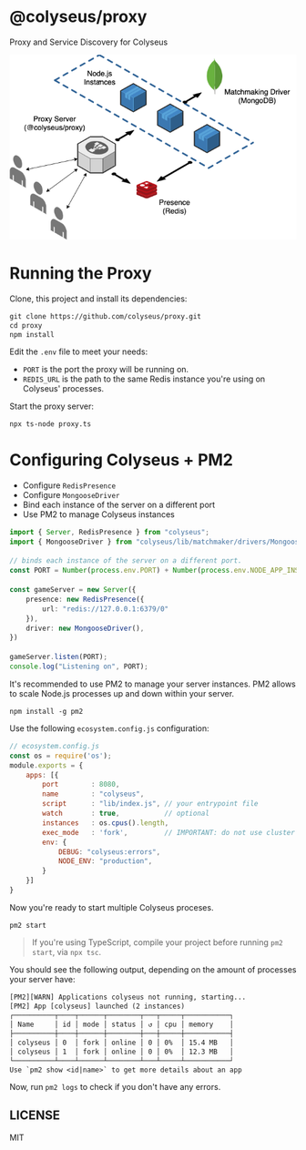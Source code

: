 # @colyseus/proxy

Proxy and Service Discovery for Colyseus

<img src="architecture.png?raw=true" alt="Architecture representation" />

# Running the Proxy

Clone, this project and install its dependencies:

```
git clone https://github.com/colyseus/proxy.git
cd proxy
npm install
```

Edit the `.env` file to meet your needs:

- `PORT` is the port the proxy will be running on.
- `REDIS_URL` is the path to the same Redis instance you're using on Colyseus' processes.

Start the proxy server:

```
npx ts-node proxy.ts
```

# Configuring Colyseus + PM2

- Configure `RedisPresence`
- Configure `MongooseDriver`
- Bind each instance of the server on a different port
- Use PM2 to manage Colyseus instances

```typescript
import { Server, RedisPresence } from "colyseus";
import { MongooseDriver } from "colyseus/lib/matchmaker/drivers/MongooseDriver"

// binds each instance of the server on a different port.
const PORT = Number(process.env.PORT) + Number(process.env.NODE_APP_INSTANCE);

const gameServer = new Server({
    presence: new RedisPresence({
        url: "redis://127.0.0.1:6379/0"
    }),
    driver: new MongooseDriver(),
})

gameServer.listen(PORT);
console.log("Listening on", PORT);
```

It's recommended to use PM2 to manage your server instances. PM2 allows to scale
Node.js processes up and down within your server.

```
npm install -g pm2
```

Use the following `ecosystem.config.js` configuration:

```javascript
// ecosystem.config.js
const os = require('os');
module.exports = {
    apps: [{
        port        : 8080,
        name        : "colyseus",
        script      : "lib/index.js", // your entrypoint file
        watch       : true,           // optional
        instances   : os.cpus().length,
        exec_mode   : 'fork',         // IMPORTANT: do not use cluster mode.
        env: {
            DEBUG: "colyseus:errors",
            NODE_ENV: "production",
        }
    }]
}
```

Now you're ready to start multiple Colyseus proceses.

```
pm2 start
```

> If you're using TypeScript, compile your project before running `pm2 start`,
> via `npx tsc`.

You should see the following output, depending on the amount of processes your
server have:

```
[PM2][WARN] Applications colyseus not running, starting...
[PM2] App [colyseus] launched (2 instances)
┌──────────┬────┬──────┬────────┬───┬─────┬───────────┐
│ Name     │ id │ mode │ status │ ↺ │ cpu │ memory    │
├──────────┼────┼──────┼────────┼───┼─────┼───────────┤
│ colyseus │ 0  │ fork │ online │ 0 │ 0%  │ 15.4 MB   │
│ colyseus │ 1  │ fork │ online │ 0 │ 0%  │ 12.3 MB   │
└──────────┴────┴──────┴────────┴───┴─────┴───────────┘
Use `pm2 show <id|name>` to get more details about an app
```

Now, run `pm2 logs` to check if you don't have any errors.


## LICENSE

MIT
